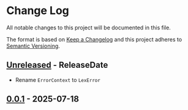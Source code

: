 # Change Log
All notable changes to this project will be documented in this file.

The format is based on [Keep a Changelog](http://keepachangelog.com/)
and this project adheres to [Semantic Versioning](http://semver.org/).

<!-- next-header -->
## [Unreleased] - ReleaseDate

- Rename `ErrorContext` to `LexError`

## [0.0.1] - 2025-07-18

<!-- next-url -->
[Unreleased]: https://github.com/epage/pytest-rs/compare/lexarg-error-v0.0.1...HEAD
[0.0.1]: https://github.com/rust-cli/argfile/compare/b19d92978bbebc8a86b3f17fbbdc351f7f62059c...lexarg-error-v0.0.1

